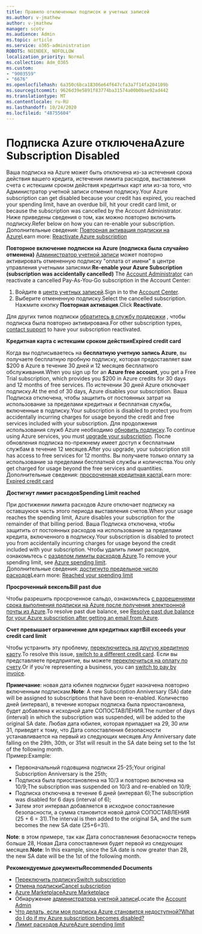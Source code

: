 ```yaml
---
title: Правило отключенных подписок и учетных записей
ms.author: v-jmathew
author: v-jmathew
manager: scotv
ms.audience: Admin
ms.topic: article
ms.service: o365-administration
ROBOTS: NOINDEX, NOFOLLOW
localization_priority: Normal
ms.collection: Adm_O365
ms.custom:
- "9003559"
- "6676"
ms.openlocfilehash: 6a350c6bca18306e64f647cfa3a7f14fa204109b
ms.sourcegitcommit: 9626d39e5891f83774ba31574a00b0bae92ad442
ms.translationtype: MT
ms.contentlocale: ru-RU
ms.lasthandoff: 10/24/2020
ms.locfileid: "48755604"
---
```

# <a name="azure-subscription-disabled"></a><span data-ttu-id="91b9a-102">Подписка Azure отключена</span><span class="sxs-lookup"><span data-stu-id="91b9a-102">Azure Subscription Disabled</span></span>

<span data-ttu-id="91b9a-103">Ваша подписка на Azure может быть отключена из-за истечения срока действия вашего кредита, истечения лимита расходов, выставления счета с истекшим сроком действия кредитных карт или из-за того, что Администратор учетной записи отменил подписку.</span><span class="sxs-lookup"><span data-stu-id="91b9a-103">Your Azure subscription can get disabled because your credit has expired, you reached your spending limit, have an overdue bill, hit your credit card limit, or because the subscription was cancelled by the Account Administrator.</span></span> <span data-ttu-id="91b9a-104">Ниже приведены сведения о том, как можно повторно включить подписку.</span><span class="sxs-lookup"><span data-stu-id="91b9a-104">Refer below on how you can re-enable your subscription.</span></span> <span data-ttu-id="91b9a-105">Дополнительные сведения: [Повторная активация подписки на Azure](https://docs.microsoft.com/azure/billing/billing-subscription-become-disable?WT.mc_id=Portal-Microsoft_Azure_Support)</span><span class="sxs-lookup"><span data-stu-id="91b9a-105">Learn more: [Reactivate Azure subscription](https://docs.microsoft.com/azure/billing/billing-subscription-become-disable?WT.mc_id=Portal-Microsoft_Azure_Support)</span></span>

<span data-ttu-id="91b9a-106">**Повторное включение подписки на Azure (подписка была случайно отменена)** [Администратор учетной записи](https://docs.microsoft.com/azure/billing/billing-subscription-transfer?WT.mc_id=Portal-Microsoft_Azure_Support#whoisaa) может повторно активировать отмененную подписку "оплата от имени" в центре управления учетными записями:</span><span class="sxs-lookup"><span data-stu-id="91b9a-106">**Re-enable your Azure Subscription (subscription was accidentally cancelled)** The [Account Administrator](https://docs.microsoft.com/azure/billing/billing-subscription-transfer?WT.mc_id=Portal-Microsoft_Azure_Support#whoisaa) can reactivate a cancelled Pay-As-You-Go subscription in the Account Center:</span></span>

1. <span data-ttu-id="91b9a-107">Войдите в [центр учетных записей](https://account.windowsazure.com/Subscriptions).</span><span class="sxs-lookup"><span data-stu-id="91b9a-107">Sign in to the [Account Center](https://account.windowsazure.com/Subscriptions).</span></span>
2. <span data-ttu-id="91b9a-108">Выберите отмененную подписку.</span><span class="sxs-lookup"><span data-stu-id="91b9a-108">Select the cancelled subscription.</span></span> <span data-ttu-id="91b9a-109">Нажмите кнопку **Повторная активация**.</span><span class="sxs-lookup"><span data-stu-id="91b9a-109">Click **Reactivate**.</span></span>

<span data-ttu-id="91b9a-110">Для других типов подписки [обратитесь в службу поддержки](https://portal.azure.com/?#blade/Microsoft_Azure_Support/HelpAndSupportBlade) , чтобы подписка была повторно активирована.</span><span class="sxs-lookup"><span data-stu-id="91b9a-110">For other subscription types, [contact support](https://portal.azure.com/?#blade/Microsoft_Azure_Support/HelpAndSupportBlade) to have your subscription reactivated.</span></span>

<span data-ttu-id="91b9a-111">**Кредитная карта с истекшим сроком действия**</span><span class="sxs-lookup"><span data-stu-id="91b9a-111">**Expired credit card**</span></span>

<span data-ttu-id="91b9a-112">Когда вы подписываетесь на **бесплатную учетную запись Azure**, вы получаете бесплатную пробную подписку, которая предоставляет вам $200 в Azure в течение 30 дней и 12 месяцев бесплатного обслуживания.</span><span class="sxs-lookup"><span data-stu-id="91b9a-112">When you sign up for an **Azure free account**, you get a Free Trial subscription, which provides you $200 in Azure credits for 30 days and 12 months of free services.</span></span> <span data-ttu-id="91b9a-113">По истечении 30 дней Azure отключает подписку.</span><span class="sxs-lookup"><span data-stu-id="91b9a-113">At the end of 30 days, Azure disables your subscription.</span></span> <span data-ttu-id="91b9a-114">Ваша Подписка отключена, чтобы защитить от постоянных затрат на использование за пределами кредитных и бесплатная службы, включенные в подписку.</span><span class="sxs-lookup"><span data-stu-id="91b9a-114">Your subscription is disabled to protect you from accidentally incurring charges for usage beyond the credit and free services included with your subscription.</span></span> <span data-ttu-id="91b9a-115">Для продолжения использования служб Azure необходимо [обновить подписку](https://docs.microsoft.com/azure/billing/billing-upgrade-azure-subscription?WT.mc_id=Portal-Microsoft_Azure_Support).</span><span class="sxs-lookup"><span data-stu-id="91b9a-115">To continue using Azure services, you must [upgrade your subscription](https://docs.microsoft.com/azure/billing/billing-upgrade-azure-subscription?WT.mc_id=Portal-Microsoft_Azure_Support).</span></span> <span data-ttu-id="91b9a-116">После обновления подписка по-прежнему имеет доступ к бесплатным службам в течение 12 месяцев.</span><span class="sxs-lookup"><span data-stu-id="91b9a-116">After you upgrade, your subscription still has access to free services for 12 months.</span></span> <span data-ttu-id="91b9a-117">Вы получаете только оплату за использование за пределами бесплатной службы и количества.</span><span class="sxs-lookup"><span data-stu-id="91b9a-117">You only get charged for usage beyond the free services and quantities.</span></span>  
<span data-ttu-id="91b9a-118">Дополнительные сведения: [просроченная кредитная карта](https://docs.microsoft.com/azure/billing/billing-subscription-become-disable?WT.mc_id=Portal-Microsoft_Azure_Support#your-credit-is-expired)</span><span class="sxs-lookup"><span data-stu-id="91b9a-118">Learn more: [Expired credit card](https://docs.microsoft.com/azure/billing/billing-subscription-become-disable?WT.mc_id=Portal-Microsoft_Azure_Support#your-credit-is-expired)</span></span>

<span data-ttu-id="91b9a-119">**Достигнут лимит расходов**</span><span class="sxs-lookup"><span data-stu-id="91b9a-119">**Spending Limit reached**</span></span>

<span data-ttu-id="91b9a-120">При достижении лимита расходов Azure отключает подписку на оставшуюся часть этого периода выставления счетов.</span><span class="sxs-lookup"><span data-stu-id="91b9a-120">When your usage reaches the spending limit, Azure disables your subscription for the remainder of that billing period.</span></span> <span data-ttu-id="91b9a-121">Ваша Подписка отключена, чтобы защитить от постоянных расходов на использование за пределами кредита, включенного в подписку.</span><span class="sxs-lookup"><span data-stu-id="91b9a-121">Your subscription is disabled to protect you from accidentally incurring charges for usage beyond the credit included with your subscription.</span></span> <span data-ttu-id="91b9a-122">Чтобы удалить лимит расходов, ознакомьтесь с [разделом лимиты расходов Azure](https://docs.microsoft.com/azure/cost-management-billing/manage/spending-limit?WT.mc_id=Portal-Microsoft_Azure_Support).</span><span class="sxs-lookup"><span data-stu-id="91b9a-122">To remove your spending limit, see [Azure spending limit](https://docs.microsoft.com/azure/cost-management-billing/manage/spending-limit?WT.mc_id=Portal-Microsoft_Azure_Support).</span></span>  
<span data-ttu-id="91b9a-123">Дополнительные сведения: [достигнуто предельное число расходов](https://docs.microsoft.com/azure/cost-management-billing/manage/subscription-disabled?WT.mc_id=Portal-Microsoft_Azure_Support#you-reached-your-spending-limit)</span><span class="sxs-lookup"><span data-stu-id="91b9a-123">Learn more: [Reached your spending limit](https://docs.microsoft.com/azure/cost-management-billing/manage/subscription-disabled?WT.mc_id=Portal-Microsoft_Azure_Support#you-reached-your-spending-limit)</span></span>

<span data-ttu-id="91b9a-124">**Просроченный вексель**</span><span class="sxs-lookup"><span data-stu-id="91b9a-124">**Bill past due**</span></span>

<span data-ttu-id="91b9a-125">Чтобы разрешить просроченное сальдо, ознакомьтесь [с разрешениями срока выполнения подписки на Azure после получения электронной почты из Azure](https://docs.microsoft.com/azure/billing/billing-azure-subscription-past-due-balance?WT.mc_id=Portal-Microsoft_Azure_Support).</span><span class="sxs-lookup"><span data-stu-id="91b9a-125">To resolve past due balance, see [Resolve past due balance for your Azure subscription after getting an email from Azure](https://docs.microsoft.com/azure/billing/billing-azure-subscription-past-due-balance?WT.mc_id=Portal-Microsoft_Azure_Support).</span></span>

<span data-ttu-id="91b9a-126">**Счет превышает ограничение для кредитных карт**</span><span class="sxs-lookup"><span data-stu-id="91b9a-126">**Bill exceeds your credit card limit**</span></span>

<span data-ttu-id="91b9a-127">Чтобы устранить эту проблему, [переключитесь на другую кредитную карту](https://docs.microsoft.com/azure/billing/billing-how-to-change-credit-card?WT.mc_id=Portal-Microsoft_Azure_Support).</span><span class="sxs-lookup"><span data-stu-id="91b9a-127">To resolve this issue, [switch to a different credit card](https://docs.microsoft.com/azure/billing/billing-how-to-change-credit-card?WT.mc_id=Portal-Microsoft_Azure_Support).</span></span> <span data-ttu-id="91b9a-128">Если вы представляете предприятие, вы можете [переключиться на оплату по счету](https://docs.microsoft.com/azure/billing/billing-how-to-pay-by-invoice?WT.mc_id=Portal-Microsoft_Azure_Support).</span><span class="sxs-lookup"><span data-stu-id="91b9a-128">Or if you're representing a business, you can [switch to pay by invoice](https://docs.microsoft.com/azure/billing/billing-how-to-pay-by-invoice?WT.mc_id=Portal-Microsoft_Azure_Support).</span></span>

<span data-ttu-id="91b9a-129">**Примечание**: новая дата юбилея подписки будет назначена повторно включенным подпискам.</span><span class="sxs-lookup"><span data-stu-id="91b9a-129">**Note**: A new Subscription Anniversary (SA) date will be assigned to subscriptions that have been re-enabled.</span></span> <span data-ttu-id="91b9a-130">Количество дней (интервал), в течение которых подписка была приостановлена, будет добавлена к исходной дате СОПОСТАВЛЕНИЯ.</span><span class="sxs-lookup"><span data-stu-id="91b9a-130">The number of days (interval) in which the subscription was suspended, will be added to the original SA date.</span></span> <span data-ttu-id="91b9a-131">Любая дата юбилея, которая припадает на 29, 30 или 31, приведет к тому, что Дата сопоставления безопасности устанавливается на первый из следующих месяцев.</span><span class="sxs-lookup"><span data-stu-id="91b9a-131">Any Anniversary date falling on the 29th, 30th, or 31st will result in the SA date being set to the 1st of the following month.</span></span>  
<span data-ttu-id="91b9a-132">Пример:</span><span class="sxs-lookup"><span data-stu-id="91b9a-132">Example:</span></span>

- <span data-ttu-id="91b9a-133">Первоначальный годовщина подписки 25-25;</span><span class="sxs-lookup"><span data-stu-id="91b9a-133">Your original Subscription Anniversary is the 25th;</span></span>
- <span data-ttu-id="91b9a-134">Подписка была приостановлена на 10/3 и повторно включена на 10/9;</span><span class="sxs-lookup"><span data-stu-id="91b9a-134">The subscription was suspended on 10/3 and re-enabled on 10/9;</span></span>
- <span data-ttu-id="91b9a-135">Подписка отключена в течение 6 дней (интервал 6);</span><span class="sxs-lookup"><span data-stu-id="91b9a-135">The subscription was disabled for 6 days (interval of 6);</span></span>
- <span data-ttu-id="91b9a-136">Затем этот интервал добавляется в исходное сопоставление безопасности, а сумма становится новой датой СОПОСТАВЛЕНИЯ (25 + 6 = 31).</span><span class="sxs-lookup"><span data-stu-id="91b9a-136">The interval is then added to the original SA, and the sum becomes the new SA date (25+6=31).</span></span> 

<span data-ttu-id="91b9a-137">**Note**: в этом примере, так как Дата сопоставления безопасности теперь больше 28, Новая Дата сопоставления будет первой из следующих месяцев.</span><span class="sxs-lookup"><span data-stu-id="91b9a-137">**Note**: In this example, since the SA date is now greater than 28, the new SA date will be the 1st of the following month.</span></span>

<span data-ttu-id="91b9a-138">**Рекомендуемые документы**</span><span class="sxs-lookup"><span data-stu-id="91b9a-138">**Recommended Documents**</span></span>

- [<span data-ttu-id="91b9a-139">Переключить подписку</span><span class="sxs-lookup"><span data-stu-id="91b9a-139">Switch subscription</span></span>](https://docs.microsoft.com/azure/billing/billing-how-to-switch-azure-offer?WT.mc_id=Portal-Microsoft_Azure_Support)  
- [<span data-ttu-id="91b9a-140">Отмена подписки</span><span class="sxs-lookup"><span data-stu-id="91b9a-140">Cancel subscription</span></span>](https://docs.microsoft.com/azure/billing/billing-how-to-cancel-azure-subscription?WT.mc_id=Portal-Microsoft_Azure_Support)  
- [<span data-ttu-id="91b9a-141">Azure Marketplace</span><span class="sxs-lookup"><span data-stu-id="91b9a-141">Azure Marketplace</span></span>](https://azuremarketplace.microsoft.com/marketplace/?source=datamarket)
- <span data-ttu-id="91b9a-142">Обнаружение [администратора учетной записи](https://docs.microsoft.com/azure/billing/billing-subscription-transfer?WT.mc_id=Portal-Microsoft_Azure_Support#whoisaa)</span><span class="sxs-lookup"><span data-stu-id="91b9a-142">Locate the [Account Admin](https://docs.microsoft.com/azure/billing/billing-subscription-transfer?WT.mc_id=Portal-Microsoft_Azure_Support#whoisaa)</span></span>
- [<span data-ttu-id="91b9a-143">Что делать, если моя подписка Azure становится недоступной?</span><span class="sxs-lookup"><span data-stu-id="91b9a-143">What do I do if my Azure subscription becomes disabled?</span></span>](https://docs.microsoft.com/azure/billing/billing-subscription-become-disable/?WT.mc_id=Portal-Microsoft_Azure_Support)
- [<span data-ttu-id="91b9a-144">Лимит расходов Azure</span><span class="sxs-lookup"><span data-stu-id="91b9a-144">Azure spending limit</span></span>](https://docs.microsoft.com/azure/cost-management-billing/manage/spending-limit?WT.mc_id=Portal-Microsoft_Azure_Support)
